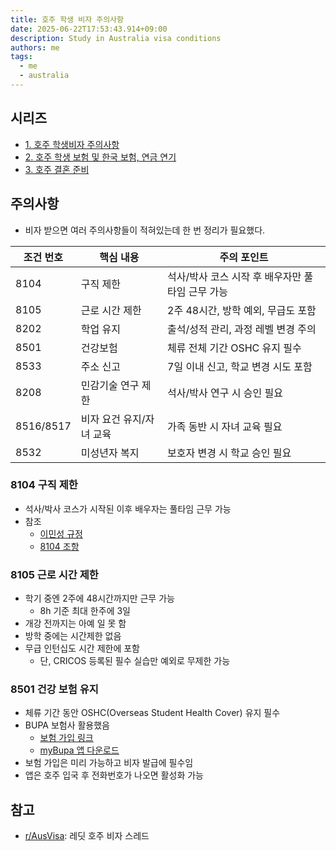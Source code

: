 ```yaml
---
title: 호주 학생 비자 주의사항
date: 2025-06-22T17:53:43.914+09:00
description: Study in Australia visa conditions
authors: me
tags:
  - me
  - australia
---
```


## 시리즈

- [1. 호주 학생비자 주의사항](/2025/06/22/study-in-australia-visa-conditions)
- [2. 호주 학생 보험 및 한국 보험, 연금 연기](/2025/06/28/study-in-australia-insurance-pension-health)
- [3. 호주 결혼 준비](/2025/07/02/study-in-australia-marriage)

## 주의사항

- 비자 받으면 여러 주의사항들이 적혀있는데 한 번 정리가 필요했다.

| 조건 번호 | 핵심 내용 | 주의 포인트 |
| --- | --- | --- |
| 8104 | 구직 제한 | 석사/박사 코스 시작 후 배우자만 풀타임 근무 가능 |
| 8105 | 근로 시간 제한 | 2주 48시간, 방학 예외, 무급도 포함 |
| 8202 | 학업 유지 | 출석/성적 관리, 과정 레벨 변경 주의 |
| 8501 | 건강보험 | 체류 전체 기간 OSHC 유지 필수 |
| 8533 | 주소 신고 | 7일 이내 신고, 학교 변경 시도 포함 |
| 8208 | 민감기술 연구 제한 | 석사/박사 연구 시 승인 필요 |
| 8516/8517 | 비자 요건 유지/자녀 교육 | 가족 동반 시 자녀 교육 필요 |
| 8532 | 미성년자 복지 | 보호자 변경 시 학교 승인 필요 |

### 8104 구직 제한

- 석사/박사 코스가 시작된 이후 배우자는 풀타임 근무 가능
- 참조
  - [이민성 규정](https://immi.homeaffairs.gov.au/visas/already-have-a-visa/check-visa-details-and-conditions/see-your-visa-conditions?vcid=179&utm_source=chatgpt.com#condition-container:~:text=Family%20members%20of%20a%20Student%20visa%20holder%20who%20has%20started%20studying%20a%20master%20degree%20or%20doctorate%20degree%20can%20work%20more%20than%2048%20hours%20a%20fortnight.%C2%A0)
  - [8104 조항](https://www.austlii.edu.au/cgi-bin/viewdoc/au/legis/cth/consol_reg/mr1994227/sch8.html)

### 8105 근로 시간 제한

- 학기 중엔 2주에 48시간까지만 근무 가능
  - 8h 기준 최대 한주에 3일
- 개강 전까지는 아예 일 못 함
- 방학 중에는 시간제한 없음
- 무급 인턴십도 시간 제한에 포함
  - 단, CRICOS 등록된 필수 실습만 예외로 무제한 가능

### 8501 건강 보험 유지

- 체류 기간 동안 OSHC(Overseas Student Health Cover) 유지 필수
- BUPA 보험사 활용했음
  - [보험 가입 링크](https://www.bupa.com.au/health-insurance/oshc)
  - [myBupa 앱 다운로드](https://www.bupa.com.au/about-us/mybupa/mobile-app)
- 보험 가입은 미리 가능하고 비자 발급에 필수임
- 앱은 호주 입국 후 전화번호가 나오면 활성화 가능

## 참고

- [r/AusVisa](https://www.reddit.com/r/AusVisa/): 레딧 호주 비자 스레드
